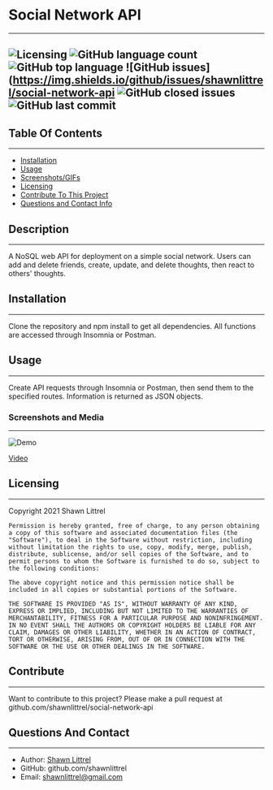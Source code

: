
    
# Social Network API
---
    
    
![Licensing](https://img.shields.io/github/license/shawnlittrel/social-network-api)   ![GitHub language count](https://img.shields.io/github/languages/count/shawnlittrel/social-network-api)   ![GitHub top language](https://img.shields.io/github/languages/top/shawnlittrel/social-network-api)   ![GitHub issues](https://img.shields.io/github/issues/shawnlittrel/social-network-api   ![GitHub closed issues](https://img.shields.io/github/issues-closed/shawnlittrel/social-network-api)      ![GitHub last commit](https://img.shields.io/github/last-commit/shawnlittrel/social-network-api)
---


    
## Table Of Contents
---
* [Installation](#installation)
* [Usage](#usage)
* [Screenshots/GIFs](#screenshots-and-media)
* [Licensing](#licensing)
* [Contribute To This Project](#contribute)
* [Questions and Contact Info](#questions-and-contact)

    
## Description
---
A NoSQL web API for deployment on a simple social network.  Users can add and delete friends, create, update, and delete thoughts, then react to others' thoughts.
    

    
## Installation
---
Clone the repository and npm install to get all dependencies.  All functions are accessed through Insomnia or Postman.


    
## Usage
---
Create API requests through Insomnia or Postman, then send them to the specified routes.  Information is returned as JSON objects.


### Screenshots and Media
---

![Demo](./demogif.gif)
 
 [Video](https://drive.google.com/file/d/1GwhSQ2efST8X3lsTxfoO6zFhiuimXHpM/view?usp=sharing)
    
## Licensing
---
Copyright 2021 Shawn Littrel 
    
    Permission is hereby granted, free of charge, to any person obtaining a copy of this software and associated documentation files (the "Software"), to deal in the Software without restriction, including without limitation the rights to use, copy, modify, merge, publish, distribute, sublicense, and/or sell copies of the Software, and to permit persons to whom the Software is furnished to do so, subject to the following conditions:  
        
    The above copyright notice and this permission notice shall be included in all copies or substantial portions of the Software. 
        
    THE SOFTWARE IS PROVIDED "AS IS", WITHOUT WARRANTY OF ANY KIND, EXPRESS OR IMPLIED, INCLUDING BUT NOT LIMITED TO THE WARRANTIES OF MERCHANTABILITY, FITNESS FOR A PARTICULAR PURPOSE AND NONINFRINGEMENT. IN NO EVENT SHALL THE AUTHORS OR COPYRIGHT HOLDERS BE LIABLE FOR ANY CLAIM, DAMAGES OR OTHER LIABILITY, WHETHER IN AN ACTION OF CONTRACT, TORT OR OTHERWISE, ARISING FROM, OUT OF OR IN CONNECTION WITH THE SOFTWARE OR THE USE OR OTHER DEALINGS IN THE SOFTWARE.


    
    
    
## Contribute
---
Want to contribute to this project?  Please make a pull request at github.com/shawnlittrel/social-network-api


    
## Questions And Contact
---
* Author: [Shawn Littrel](www.github.com/shawnlittrel)
* GitHub: github.com/shawnlittrel
* Email: shawnlittrel@gmail.com
    
    
